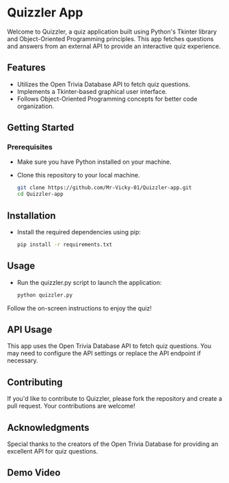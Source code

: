 # Quizzler App

Welcome to Quizzler, a quiz application built using Python's Tkinter library and Object-Oriented Programming principles. This app fetches questions and answers from an external API to provide an interactive quiz experience.

## Features

- Utilizes the Open Trivia Database API to fetch quiz questions.
- Implements a Tkinter-based graphical user interface.
- Follows Object-Oriented Programming concepts for better code organization.

## Getting Started

### Prerequisites

- Make sure you have Python installed on your machine.
- Clone this repository to your local machine.

   ```bash
  git clone https://github.com/Mr-Vicky-01/Quizzler-app.git
  cd Quizzler-app

## Installation

- Install the required dependencies using pip:
  ```bash
  pip install -r requirements.txt

## Usage
- Run the quizzler.py script to launch the application:
  ```bash
  python quizzler.py
Follow the on-screen instructions to enjoy the quiz!

## API Usage
This app uses the Open Trivia Database API to fetch quiz questions. You may need to configure the API settings or replace the API endpoint if necessary.

## Contributing
If you'd like to contribute to Quizzler, please fork the repository and create a pull request. Your contributions are welcome!

## Acknowledgments
Special thanks to the creators of the Open Trivia Database for providing an excellent API for quiz questions.

## Demo Video





